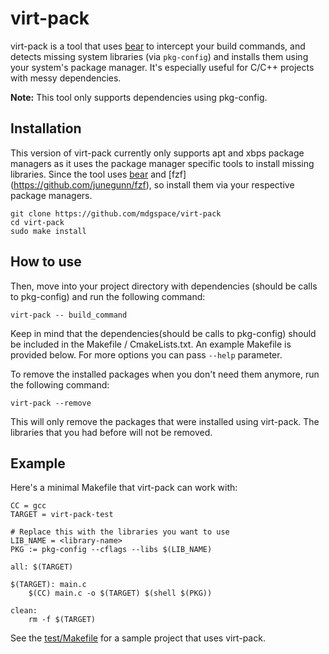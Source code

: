 # virt-pack
virt-pack is a tool that uses [bear](https://github.com/rizsotto/Bear) to intercept your build commands, and detects missing system libraries (via `pkg-config`) and installs them using your system's package manager. It's especially useful for C/C++ projects with messy dependencies.

**Note:** This tool only supports dependencies using pkg-config.

## Installation
This version of virt-pack currently only supports apt and xbps package managers as it uses the package manager specific tools to install missing libraries.
Since the tool uses [bear](https://github.com/rizsotto/Bear) and [fzf] (https://github.com/junegunn/fzf), so install them via your respective package managers.
```
git clone https://github.com/mdgspace/virt-pack
cd virt-pack
sudo make install
```

## How to use
Then, move into your project directory with dependencies (should be calls to pkg-config) and run the following command:
```
virt-pack -- build_command
```

Keep in mind that the dependencies(should be calls to pkg-config) should be included in the Makefile / CmakeLists.txt. An example Makefile is provided below.
For more options you can pass `--help` parameter. 

To remove the installed packages when you don't need them anymore, run the following command:
```
virt-pack --remove
```
This will only remove the packages that were installed using virt-pack. The libraries that you had before will not be removed.

## Example

Here's a minimal Makefile that virt-pack can work with:
```
CC = gcc
TARGET = virt-pack-test

# Replace this with the libraries you want to use
LIB_NAME = <library-name>
PKG := pkg-config --cflags --libs $(LIB_NAME)

all: $(TARGET)

$(TARGET): main.c
	$(CC) main.c -o $(TARGET) $(shell $(PKG))

clean:
	rm -f $(TARGET)
```
See the [test/Makefile](test/Makefile) for a sample project that uses virt-pack.
